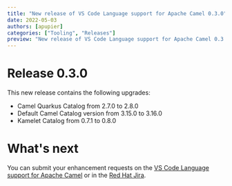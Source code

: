 ```yaml
---
title: "New release of VS Code Language support for Apache Camel 0.3.0"
date: 2022-05-03
authors: [apupier]
categories: ["Tooling", "Releases"]
preview: "New release of VS Code Language support for Apache Camel 0.3.0. It contains updates of default catalogs."
---
```


# Release 0.3.0

This new release contains the following upgrades:

* Camel Quarkus Catalog from 2.7.0 to 2.8.0
* Default Camel Catalog version from 3.15.0 to 3.16.0
* Kamelet Catalog from 0.7.1 to 0.8.0

# What's next

You can submit your enhancement requests on the [VS Code Language support for Apache Camel](https://github.com/camel-tooling/camel-lsp-client-vscode/issues) or in the [Red Hat Jira](https://issues.redhat.com/browse/FUSETOOLS2).

